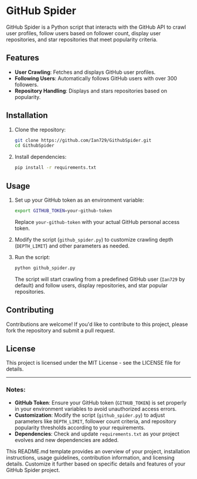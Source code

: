 # GitHub Spider

GitHub Spider is a Python script that interacts with the GitHub API to crawl user profiles, follow users based on follower count, display user repositories, and star repositories that meet popularity criteria.

## Features

- **User Crawling**: Fetches and displays GitHub user profiles.
- **Following Users**: Automatically follows GitHub users with over 300 followers.
- **Repository Handling**: Displays and stars repositories based on popularity.

## Installation

1. Clone the repository:

   ```bash
   git clone https://github.com/Ian729/GithubSpider.git
   cd GithubSpider
   ```

2. Install dependencies:

   ```bash
   pip install -r requirements.txt
   ```

## Usage

1. Set up your GitHub token as an environment variable:

   ```bash
   export GITHUB_TOKEN=your-github-token
   ```

   Replace `your-github-token` with your actual GitHub personal access token.

2. Modify the script (`github_spider.py`) to customize crawling depth (`DEPTH_LIMIT`) and other parameters as needed.

3. Run the script:

   ```bash
   python github_spider.py
   ```

   The script will start crawling from a predefined GitHub user (`Ian729` by default) and follow users, display repositories, and star popular repositories.

## Contributing

Contributions are welcome! If you'd like to contribute to this project, please fork the repository and submit a pull request.

## License

This project is licensed under the MIT License - see the LICENSE file for details.

---

### Notes:

- **GitHub Token**: Ensure your GitHub token (`GITHUB_TOKEN`) is set properly in your environment variables to avoid unauthorized access errors.
- **Customization**: Modify the script (`github_spider.py`) to adjust parameters like `DEPTH_LIMIT`, follower count criteria, and repository popularity thresholds according to your requirements.
- **Dependencies**: Check and update `requirements.txt` as your project evolves and new dependencies are added.

This README.md template provides an overview of your project, installation instructions, usage guidelines, contribution information, and licensing details. Customize it further based on specific details and features of your GitHub Spider project.
